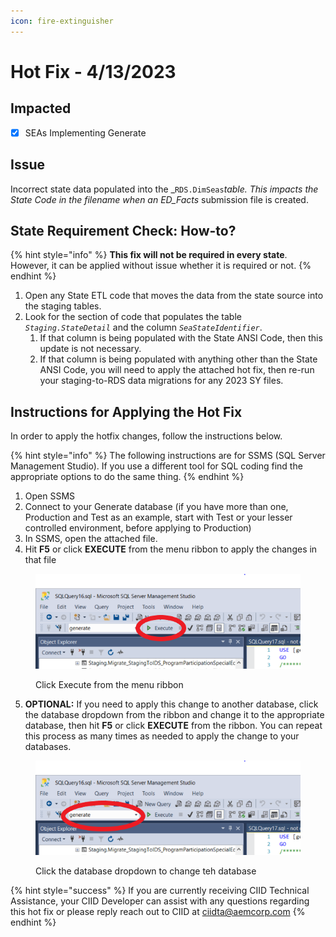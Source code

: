 ```yaml
---
icon: fire-extinguisher
---
```


# Hot Fix - 4/13/2023

## Impacted

* [x] SEAs Implementing Generate

## **Issue**

Incorrect state data populated into the _`RDS.DimSeas`_table. This impacts the State Code in the filename when an ED_Facts_ submission file is created.&#x20;

## State Requirement Check: How-to?&#x20;

{% hint style="info" %}
**This fix will not be required in every state**. However, it can be applied without issue whether it is required or not.&#x20;
{% endhint %}

1. Open any State ETL code that moves the data from the state source into the staging tables.
2. Look for the section of code that populates the table _`Staging.StateDetail`_ and the column _`SeaStateIdentifier`_.
   1. If that column is being populated with the State ANSI Code, then this update is not necessary.
   2. If that column is being populated with anything other than the State ANSI Code, you will need to apply the attached hot fix, then re-run your staging-to-RDS data migrations for any 2023 SY files.

## Instructions for Applying the Hot Fix

In order to apply the hotfix changes, follow the instructions below.

{% hint style="info" %}
The following instructions are for SSMS (SQL Server Management Studio).  If you use a different tool for SQL coding find the appropriate options to do the same thing.
{% endhint %}

1. Open SSMS
2. Connect to your Generate database (if you have more than one, Production and Test as an example, start with Test or your lesser controlled environment, before applying to Production)
3. In SSMS, open the attached file.
4. Hit **F5** or click **EXECUTE** from the menu ribbon to apply the changes in that file

<figure><img src="../.gitbook/assets/CIID_GitBook_screenshot_hotfix_execute.png" alt="SSMS user interface with the &#x22;Execute&#x22; button highlighted in the UI menu."><figcaption><p>Click Execute from the menu ribbon</p></figcaption></figure>

5. **OPTIONAL:** If you need to apply this change to another database, click the database dropdown from the ribbon and change it to the appropriate database, then hit **F5** or click **EXECUTE** from the ribbon.  You can repeat this process as many times as needed to apply the change to your databases.

<figure><img src="../.gitbook/assets/CIID_GitBook_screenshot_hotfix_generate.png" alt="SSMS user interface highlighting the database dropdown selection on the menu ribbon."><figcaption><p>Click the database dropdown to change teh database</p></figcaption></figure>

{% hint style="success" %}
If you are currently receiving CIID Technical Assistance, your CIID Developer can assist with any questions regarding this hot fix or please reply reach out to CIID at [ciidta@aemcorp.com](mailto:ciidta@aemcorp.com)
{% endhint %}
